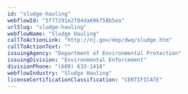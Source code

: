 ```yaml
---
id: "sludge-hauling"
webflowId: "5f77291e2f04da696758b5ea"
urlSlug: "sludge-hauling"
webflowName: "Sludge Hauling"
callToActionLink: "http://nj.gov/dep/dwq/sludge.htm"
callToActionText: ""
issuingAgency: "Department of Environmental Protection"
issuingDivision: "Environmental Enforcement"
divisionPhone: "(609) 633-1418"
webflowIndustry: "Sludge Hauling"
licenseCertificationClassification: "CERTIFICATE"
---
```

